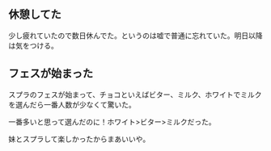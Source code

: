 ## 休憩してた

少し疲れていたので数日休んでた。というのは嘘で普通に忘れていた。明日以降は気をつける。

## フェスが始まった

スプラのフェスが始まって、チョコといえばビター、ミルク、ホワイトでミルクを選んだら一番人数が少なくて驚いた。

一番多いと思って選んだのに！ホワイト>ビター>ミルクだった。

妹とスプラして楽しかったからまあいいや。
